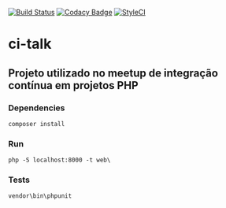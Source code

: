 [![Build Status](https://travis-ci.com/lafraga93/ci-talk.svg?branch=master)](https://travis-ci.com/lafraga93/ci-talk)
[![Codacy Badge](https://api.codacy.com/project/badge/Grade/882fe3867ab74f0bb3c45b8381baf93e)](https://www.codacy.com/manual/lafraga93/ci-talk?utm_source=github.com&amp;utm_medium=referral&amp;utm_content=lafraga93/ci-talk&amp;utm_campaign=Badge_Grade)
[![StyleCI](https://github.styleci.io/repos/218053400/shield?branch=master)](https://github.styleci.io/repos/218053400)

# ci-talk

## Projeto utilizado no meetup de integração contínua em projetos PHP

### Dependencies

`composer install`

### Run

`php -S localhost:8000 -t web\`

### Tests

`vendor\bin\phpunit`
